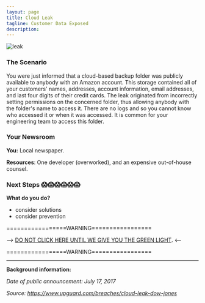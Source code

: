 ```yaml
---
layout: page
title: Cloud Leak
tagline: Customer Data Exposed
description:
---
```



![leak](https://media.giphy.com/media/JGunlb6LbQlz2/giphy.gif)

### The Scenario
You were just informed that a cloud-based backup folder was publicly available to anybody with an Amazon account. This storage contained all of your customers' names, addresses, account information, email addresses, and last four digits of their credit cards. The leak originated from incorrectly setting permissions on the concerned folder, thus allowing anybody with the folder's name to access it. There are no logs and so you cannot know who accessed it or when it was accessed. It is common for your engineering team to access this folder.

### Your Newsroom
**You:** Local newspaper.

**Resources**:  One developer (overworked), and an expensive out-of-house counsel.

### Next Steps 😱😱😱😱😱😱
**What do you do?**
 + consider solutions
 + consider prevention


=================WARNING=================

--> [DO NOT CLICK HERE UNTIL WE GIVE YOU THE GREEN LIGHT](https://github.com/laurenbenichou/SRCCON-2017-scenarios/blob/master/scenarios/additional/cloud-leak-2.md). <--

=================WARNING=================

---

**Background information:**

*Date of public announcement: July 17, 2017*

*Source: https://www.upguard.com/breaches/cloud-leak-dow-jones*
